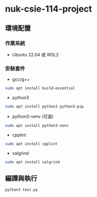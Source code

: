 # nuk-csie-114-project

## 環境配置

### 作業系統

- Ubuntu 22.04 或 WSL2

### 安裝套件

- gcc/g++
```bash
sudo apt install build-essential
```

- python3
```bash
sudo apt install python3 python3-pip
```

- python3-venv (可選)
```bash
sudo apt install python3-venv
```

- cpplint
```bash
sudo apt install cpplint
```

- valgrind
```bash
sudo apt install valgrind
```

## 編譯與執行

```bash
python3 test.py
```